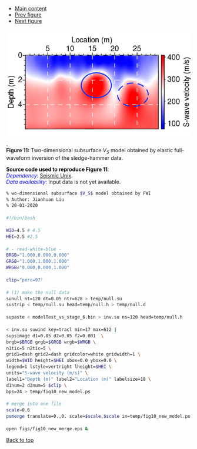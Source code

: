 - [Main content](ch3_main.md)
- [Prev figure](ch3_fig10.md)
- [Next figure](ch3_fig12.md)

![Figure 11](Figs/ch3_fig11.png).    
**Figure 11:** Two-dimensional subsurface $V_S$ model obtained by elastic full-waveform inversion of the sledge-hammer data. 

<span style="color:black"> **Source code used to reproduce Figure 11**: </span> <br>
<span style="color:blue"> *Dependency:* </span> [Seismic Unix](https://github.com/JohnWStockwellJr/SeisUnix). <br>
<span style="color:blue"> *Data availability:* </span> Input data is not yet available.

```sh
% wo-dimensional subsurface $V_S$ model obtained by FWI
% Author: Jianhuan Liu
% 20-01-2020

#!/bin/bash

WID=4.5 # 4.5
HEI=2.5 #2.5

# - read-white-blue -
BRGB="1.000,0.000,0.000"
GRGB="1.000,1.000,1.000"
WRGB="0.000,0.000,1.000"

clip="perc=97"

# (1) make the null data
sunull nt=120 dt=0.05 ntr=628 > temp/null.su
sustrip < temp/null.su head=temp/null.h > temp/null.d

supaste < modelTest_vs_stage_6.bin > inv.su ns=120 head=temp/null.h 

< inv.su suwind key=tracl min=17 max=612 |
supsimage d1=0.05 d2=0.05 f2=0.001  \
brgb=$BRGB grgb=$GRGB wrgb=$WRGB \
n1tic=5 n2tic=5 \
grid1=dash grid2=dash gridcolor=white gridwidth=1 \
width=$WID height=$HEI xbox=0.0 ybox=0.0 \
legend=1 lstyle=vertright lheight=$HEI \
units="S-wave velocity (m/s)" \
label1="Depth (m)" label2="Location (m)" labelsize=18 \
d1num=2 d2num=5 $clip \
bps=24 > temp/fig10_new_model.ps

# merge into one file
scale=0.6
psmerge translate=0.,0. scale=$scale,$scale in=temp/fig10_new_model.ps > figs/fig10_new_merge.eps

open figs/fig10_new_merge.eps &

```

<a href="#top">Back to top</a>
